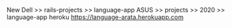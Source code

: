 New Dell >> rails-projects >> language-app
ASUS >> projects >> 2020 >> language-app
heroku
https://language-arata.herokuapp.com
